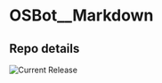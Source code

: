 # OSBot__Markdown

## Repo details

![Current Release](https://img.shields.io/badge/release-v0.1.3-blue)
